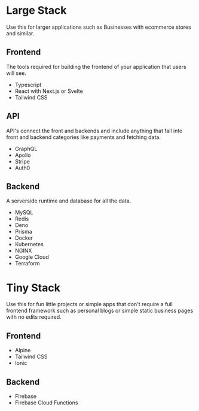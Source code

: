 # Large Stack
Use this for larger applications such as Businesses with ecommerce stores and similar.
## Frontend
The tools required for building the frontend of your application that users will see.

- Typescript
- React with Next.js or Svelte
- Tailwind CSS

## API
API's connect the front and backends and include anything that fall into front and backend categories like payments and fetching data.

- GraphQL
- Apollo
- Stripe
- Auth0

##  Backend
A serverside runtime and database for all the data.

- MySQL
- Redis
- Deno
- Prisma
- Docker
- Kubernetes
- NGINX
- Google Cloud
- Terraform


# Tiny Stack
Use this for fun little projects or simple apps that don't require a full frontend framework such as personal blogs or simple static business pages with no edits required.
## Frontend
- Alpine
- Tailwind CSS
- Ionic

## Backend
- Firebase
- Firebase Cloud Functions